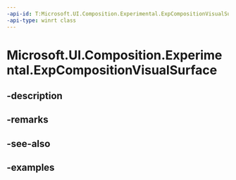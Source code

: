 ```yaml
---
-api-id: T:Microsoft.UI.Composition.Experimental.ExpCompositionVisualSurface
-api-type: winrt class
---
```


# Microsoft.UI.Composition.Experimental.ExpCompositionVisualSurface

<!--
public static class ExpCompositionVisualSurface
-->


## -description

## -remarks

## -see-also

## -examples


